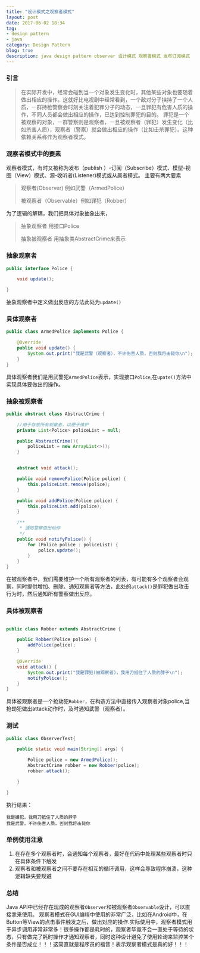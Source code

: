 ```yaml
---
title: "设计模式之观察者模式"
layout: post
date: 2017-06-02 18:34
tag:
- design pattern
- java
category: Design Pattern
blog: true
description: java design pattern observer 设计模式 观察者模式 发布订阅模式
---
```


### 引言
>在实际开发中，经常会碰到当一个对象发生变化时，其他某些对象也要随着做出相应的操作。这就好比电视剧中经常看到，一个敌对分子挟持了一个人质，一群持枪警察会时刻关注着犯罪分子的动态，一旦罪犯有危害人质的操作，不同人员都会做出相应的操作，已达到控制罪犯的目的。
罪犯是一个被观察的对象，一群警察则是观察者，一旦被观察者（罪犯）发生变化（比如杀害人质），观察者（警察）就会做出相应的操作（比如击杀罪犯）。这种依赖关系称作为观察者模式。


### 观察者模式中的要素

观察者模式，有时又被称为发布（publish ）-订阅（Subscribe）模式、模型-视图（View）模式、源-收听者(Listener)模式或从属者模式。 主要有两大要素
>  观察者(Observer) 例如武警（ArmedPolice）</p>
>  被观察者（Observable）例如罪犯（Robber）

为了逻辑的解耦，我们把具体对象抽象出来，
> 抽象观察者 用接口Police</p>
> 抽象被观察者 用抽象类AbstractCrime来表示


### 抽象观察者
```java
public interface Police {

    void update();

}
```
抽象观察者中定义做出反应的方法此处为`update()`


### 具体观察者

```java
public class ArmedPolice implements Police {

    @Override
    public void update() {
        System.out.print("我是武警（观察者），不许伤害人质，否则我将击毙你\n");
    }
}

```
具体观察者我们是用武警犯`ArmedPolice`表示，实现接口`Police`,在`upate()`方法中实现具体要做出的操作。

### 抽象被观察者

```java
public abstract class AbstractCrime {

    //用于存放所有观察者，以便于维护
    private List<Police> policeList = null;

    public AbstractCrime(){
        policeList = new ArrayList<>();
    }


    abstract void attack();

    public void removePolice(Police police) {
        this.policeList.remove(police);
    }

    public void addPolice(Police police) {
        this.policeList.add(police);
    }

    /**
     * 通知警察做出动作
     */
    public void notifyPolice() {
        for (Police police : policeList) {
            police.update();
        }
    }
}

```
在被观察者中，我们需要维护一个所有观察者的列表，有可能有多个观察者会观察，同时提供增加、删除、通知观察者等方法，此处的`attack()`是罪犯做出攻击行为时，然后通知所有警察做出反应。

### 具体被观察者

```java

public class Robber extends AbstractCrime {

    public Robber(Police police) {
        addPolice(police);
    }

    @Override
    void attack() {
        System.out.print("我是罪犯(被观察者)，我用刀抵住了人质的脖子\n");
        notifyPolice();
    }
}
```
具体被观察者是一个抢劫犯`Robber`，在构造方法中直接传入观察者对象police,当抢劫犯做出attack动作时，及时通知武警（观察者）。

### 测试

```java
public class ObserverTest{

    public static void main(String[] args) {

        Police police = new ArmedPolice();
        AbstractCrime robber = new Robber(police);
        robber.attack();

    }

}

```
执行结果：
```
我是嫌犯，我用刀抵住了人质的脖子
我是武警，不许伤害人质，否则我将击毙你
```

### 单例使用注意
1. 在存在多个观察者时，会通知每个观察者，最好在代码中处理某些观察者时只在具体条件下触发
2. 观察者和被观察者之间不要存在相互的循环调用，这样会导致程序崩溃，这种逻辑缺失要规避


### 总结
Java API中已经存在现成的观察者`Observer`和被观察者`Observable`设计，可以直接拿来使用。
观察者模式在GUI编程中使用的非常广泛，比如在Android中，在Button等View的点击事件触发之后，做出对应的操作.实际使用中，观察者模式用于异步调用非常非常多！很多操作都是耗时的，观察者毕竟不会一直处于等待的状态，只有做完了耗时操作才通知观察者，同时这种设计避免了使用轮询来监控某个条件是否成立！！！这简直就是程序员的福音！表示观察者模式是真的好！！！

